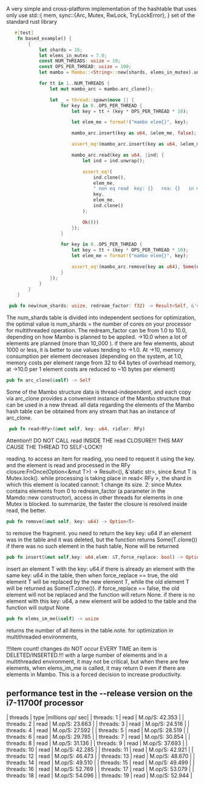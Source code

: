 A very simple and cross-platform implementation of the hashtable that uses only use std::{
mem,
    sync::{Arc, Mutex, RwLock, TryLockError},
} set of the standard rust library

```rust
   #[test]
    fn based_example() {
        {
            let shards = 16;
            let elems_in_mutex = 7.0;
            const NUM_THREADS: usize = 10;
            const OPS_PER_THREAD: usize = 100;
            let mambo = Mambo::<String>::new(shards, elems_in_mutex).unwrap();

            for tt in 1..NUM_THREADS {
                let mut mambo_arc = mambo.arc_clone();

                let _ = thread::spawn(move || {
                    for key in 0..OPS_PER_THREAD {
                        let key = tt + (key * OPS_PER_THREAD * 10);

                        let elem_me = format!("mambo elem{}", key);

                        mambo_arc.insert(key as u64, &elem_me, false);

                        assert_eq!(mambo_arc.insert(key as u64, &elem_me, false), None);

                        mambo_arc.read(key as u64, |ind| {
                            let ind = ind.unwrap();

                            assert_eq!(
                                ind.clone(),
                                elem_me,
                                " non eq read  key: {}   rea: {}   in map: {}",
                                key,
                                elem_me,
                                ind.clone()
                            );

                            Ok(())
                        });
                    }

                    for key in 0..OPS_PER_THREAD {
                        let key = tt + (key * OPS_PER_THREAD * 10);
                        let elem_me = format!("mambo elem{}", key);

                        assert_eq!(mambo_arc.remove(key as u64), Some(elem_me.clone()));
                    }
                });
            }
        }
    }
```


```rust
 pub fn new(num_shards: usize, redream_factor: f32) -> Result<Self, &'static str>
 ```
The num_shards table is divided into independent sections for optimization,
the optimal value is num_shards = the number of cores on your processor for multithreaded operation.
The redream_factor can be from 1.0 to 10.0, depending on how Mambo
is planned to be applied. ->10.0 when a lot of elements are planned (more than 10_000 ).
if there are few elements, about 1000 or less, it is better to use values tending to ->1.0.
At ->10, memory consumption per element decreases (depending on the system, at 1.0,
memory costs per element range from 32 to 64 bytes of overhead memory,
at ->10.0 per 1 element costs are reduced to ~10 bytes per element)


```rust
pub fn arc_clone(&self) -> Self
 ```
Some of the Mambo structure data is thread-independent,
and each copy via arc_clone provides a convenient instance of the Mambo structure that can be used
in a new thread. all data regarding the elements of the Mambo hash table can be obtained from any
stream that has an instance of arc_clone.


```rust
 pub fn read<RFy>(&mut self, key: u64, ridler: RFy) 
 ```
Attention!! DO NOT CALL read INSIDE THE read CLOSURE!!! THIS MAY CAUSE THE THREAD TO SELF-LOCK!!

reading. to access an item for reading, you need to request it using the key.
and the element is read and processed in the
RFy closure:FnOnce(Option<&mut T>) -> Result<(), &'static str>,
since &mut T is Mutex.lock(). while processing is taking place in read< RFy >,
the shard in which this element is located cannot:
1 change its size.
2: since Mutex contains elements from 0 to redream_factor
(a parameter in the Mamdo::new constructor),
access in other threads for elements in one Mutex is blocked.
to summarize, the faster the closure is resolved inside read, the better.


```rust
pub fn remove(&mut self, key: u64) -> Option<T>
 ```
to remove the fragment. you need to return the key key: u64
if an element was in the table and it was deleted, but the function returns Some(T.clone())
if there was no such element in the hash table, None will be returned


```rust
pub fn insert(&mut self,key: u64,elem: &T,force_replace: bool) -> Option<T>
 ```
insert an element T with the key: u64.if there is already an element with the same key: u64 in the table,
then when force_replace == true, the old element T will be replaced by the new element T,
while the old element T will be returned as Some(T.clone()). if force_replace == false,
the old element will not be replaced and the function will return None.
if there is no element with this key: u64,
a new element will be added to the table and the function will output None


```rust
pub fn elems_im_me(&self) -> usize
 ```
returns the number of all items in the table.note.
for optimization in multithreaded environments,

!!!item count! changes do NOT occur EVERY TIME an item is DELETED/INSERTED.!!!
with a large number of elements and in a multithreaded environment,
it may not be critical, but when there are few elements, when elems_im_me is called,
it may return 0 even if there are elements in Mambo.
This is a forced decision to increase productivity.

## performance test in the --release version on the i7-11700f processor
|  threads    |  type   |millions op/ sec|
| threads: 1  |  read   | M.op/S: 42.353 |
| threads: 2  |  read   | M.op/S: 23.663 |
| threads: 3  |  read   | M.op/S: 24.516 |
| threads: 4  |  read   | M.op/S: 27.592 |
| threads: 5  |  read   | M.op/S: 28.519 |
| threads: 6  |  read   | M.op/S: 29.785 |
| threads: 7  |  read   | M.op/S: 30.854 |
| threads: 8  |  read   | M.op/S: 31.136 |
| threads: 9  |  read   | M.op/S: 37.693 |
| threads: 10 |  read   | M.op/S: 42.285 |
| threads: 11 |  read   | M.op/S: 42.921 |
| threads: 12 |  read   | M.op/S: 46.473 |
| threads: 13 |  read   | M.op/S: 48.670 |
| threads: 14 |  read   | M.op/S: 49.510 |
| threads: 15 |  read   | M.op/S: 49.499 |
| threads: 16 |  read   | M.op/S: 52.769 |
| threads: 17 |  read   | M.op/S: 53.079 |
| threads: 18 |  read   | M.op/S: 54.096 |
| threads: 19 |  read   | M.op/S: 52.944 |
